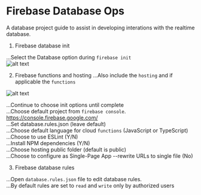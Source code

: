 <h1>Firebase Database Ops</h1>
A database project guide to assist in developing interations with the realtime database.

1. Firebase database init

...Select the Database option during `firebase init`<br>
![alt text](https://github.com/onrul/firebase-collab/raw/master/database/images/Firebase_DB_init.PNG "database init")<br>

2. Firebase functions and hosting
...Also include the `hosting` and if applicable the `functions`<br>

![alt text](https://github.com/onrul/firebase-collab/raw/master/database/images/Firebase_db_functions_hosting.PNG "hosting /functions")<br>

...Continue to choose init options until complete<br>
...Choose default project from `firebase console`. https://console.firebase.google.com/<br>
...Set database.rules.json (leave default)<br>
...Choose default language for cloud `functions` (JavaScript or TypeScript)<br>
...Choose to use ESLint (Y/N)<br>
...Install NPM dependencies (Y/N)<br>
...Choose hosting public folder (default is public)<br>
...Choose to configure as Single-Page App --rewrite URLs to single file (No)

3. Firebase database rules

...Open `database.rules.json` file to edit database rules.<br>
...By default rules are set to `read` and `write` only by authorized users
